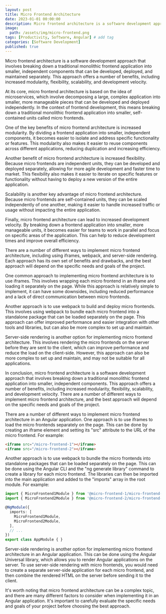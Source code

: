 ```yaml
---
layout: post
title: Micro Frontend Architecture
date: 2023-01-01 00:00:00 
description: Micro frontend architecture is a software development approach that involves breaking down a traditional monolithic frontend application into smaller, independent components that can be developed, deployed, and maintained separately
image:
  path: /assets/img/micro-frontend.png 
tags: [Productivity, Software, Angular] # add tag
categories: [Software Development]
published: true
---
```


Micro frontend architecture is a software development approach that involves breaking down a traditional monolithic frontend application into smaller, independent components that can be developed, deployed, and maintained separately. This approach offers a number of benefits, including increased modularity, flexibility, scalability, and development velocity.

At its core, micro frontend architecture is based on the idea of microservices, which involve decomposing a large, complex application into smaller, more manageable pieces that can be developed and deployed independently. In the context of frontend development, this means breaking down a traditional monolithic frontend application into smaller, self-contained units called micro frontends.

One of the key benefits of micro frontend architecture is increased modularity. By dividing a frontend application into smaller, independent components, it becomes easier to isolate and address specific functionality or features. This modularity also makes it easier to reuse components across different applications, reducing duplication and increasing efficiency.

Another benefit of micro frontend architecture is increased flexibility. Because micro frontends are independent units, they can be developed and deployed separately, allowing for more agile development and faster time to market. This flexibility also makes it easier to iterate on specific features or functionality without having to deploy a new version of the entire application.

Scalability is another key advantage of micro frontend architecture. Because micro frontends are self-contained units, they can be scaled independently of one another, making it easier to handle increased traffic or usage without impacting the entire application.

Finally, micro frontend architecture can lead to increased development velocity. By breaking down a frontend application into smaller, more manageable units, it becomes easier for teams to work in parallel and focus on specific areas of the application. This can help to reduce development times and improve overall efficiency.

There are a number of different ways to implement micro frontend architecture, including using iframes, webpack, and server-side rendering. Each approach has its own set of benefits and drawbacks, and the best approach will depend on the specific needs and goals of the project.

One common approach to implementing micro frontend architecture is to use iframes. This involves wrapping each micro frontend in an iframe and loading it separately on the page. While this approach is relatively simple to implement, it can have some downsides, including reduced performance and a lack of direct communication between micro frontends.

Another approach is to use webpack to build and deploy micro frontends. This involves using webpack to bundle each micro frontend into a standalone package that can be loaded separately on the page. This approach can offer improved performance and easier integration with other tools and libraries, but can also be more complex to set up and maintain.

Server-side rendering is another option for implementing micro frontend architecture. This involves rendering the micro frontends on the server before they are sent to the client, which can improve performance and reduce the load on the client-side. However, this approach can also be more complex to set up and maintain, and may not be suitable for all applications.

In conclusion, micro frontend architecture is a software development approach that involves breaking down a traditional monolithic frontend application into smaller, independent components. This approach offers a number of benefits, including increased modularity, flexibility, scalability, and development velocity. There are a number of different ways to implement micro frontend architecture, and the best approach will depend on the specific needs and goals of the project.

There are a number of different ways to implement micro frontend architecture in an Angular application. One approach is to use iframes to load the micro frontends separately on the page. This can be done by creating an iframe element and setting its "src" attribute to the URL of the micro frontend. For example:

```html
<iframe src="/micro-frontend-1"></iframe>
<iframe src="/micro-frontend-2"></iframe>
```
Another approach is to use webpack to bundle the micro frontends into standalone packages that can be loaded separately on the page. This can be done using the Angular CLI and the "ng generate library" command to create a library for each micro frontend. The libraries can then be imported into the main application and added to the "imports" array in the root module. For example:
```typescript
import { MicroFrontend1Module } from '@micro-frontend-1/micro-frontend-1';
import { MicroFrontend2Module } from '@micro-frontend-2/micro-frontend-2';

@NgModule({
  imports: [
    MicroFrontend1Module,
    MicroFrontend2Module,
  ],
  // ...
})
export class AppModule { }
```
Server-side rendering is another option for implementing micro frontend architecture in an Angular application. This can be done using the Angular Universal library, which allows you to render Angular applications on the server. To use server-side rendering with micro frontends, you would need to create a separate server-side application for each micro frontend, and then combine the rendered HTML on the server before sending it to the client.

It's worth noting that micro frontend architecture can be a complex topic, and there are many different factors to consider when implementing it in an Angular application. It's important to carefully evaluate the specific needs and goals of your project before choosing the best approach.